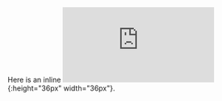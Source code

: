 Here is an inline ![smiley](https://sale.aliexpress.com/ru/molnia_summer_sale.htm?scm=20140677.56.4){:height="36px" width="36px"}.
